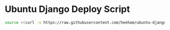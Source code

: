 # Ubuntu Django Deploy Script

```sh
source <(curl -s https://raw.githubusercontent.com/heeham/ubuntu-django-deploy/main/install.sh)
```